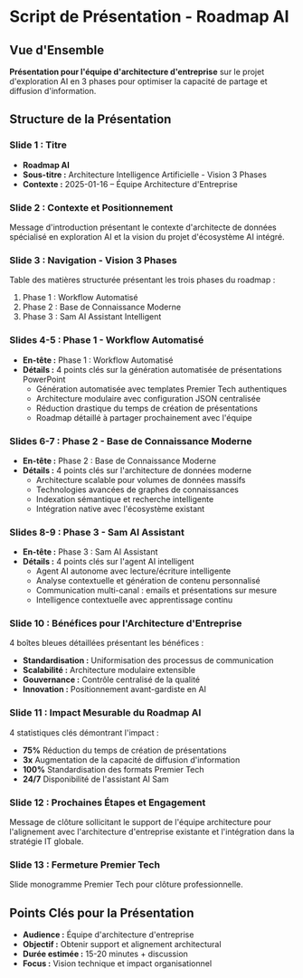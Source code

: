 # Script de Présentation - Roadmap AI

## Vue d'Ensemble
**Présentation pour l'équipe d'architecture d'entreprise** sur le projet d'exploration AI en 3 phases pour optimiser la capacité de partage et diffusion d'information.

## Structure de la Présentation

### Slide 1 : Titre
- **Roadmap AI**
- **Sous-titre :** Architecture Intelligence Artificielle - Vision 3 Phases
- **Contexte :** 2025-01-16 – Équipe Architecture d'Entreprise

### Slide 2 : Contexte et Positionnement
Message d'introduction présentant le contexte d'architecte de données spécialisé en exploration AI et la vision du projet d'écosystème AI intégré.

### Slide 3 : Navigation - Vision 3 Phases
Table des matières structurée présentant les trois phases du roadmap :
1. Phase 1 : Workflow Automatisé
2. Phase 2 : Base de Connaissance Moderne
3. Phase 3 : Sam AI Assistant Intelligent

### Slides 4-5 : Phase 1 - Workflow Automatisé
- **En-tête :** Phase 1 : Workflow Automatisé
- **Détails :** 4 points clés sur la génération automatisée de présentations PowerPoint
  - Génération automatisée avec templates Premier Tech authentiques
  - Architecture modulaire avec configuration JSON centralisée
  - Réduction drastique du temps de création de présentations
  - Roadmap détaillé à partager prochainement avec l'équipe

### Slides 6-7 : Phase 2 - Base de Connaissance Moderne
- **En-tête :** Phase 2 : Base de Connaissance Moderne
- **Détails :** 4 points clés sur l'architecture de données moderne
  - Architecture scalable pour volumes de données massifs
  - Technologies avancées de graphes de connaissances
  - Indexation sémantique et recherche intelligente
  - Intégration native avec l'écosystème existant

### Slides 8-9 : Phase 3 - Sam AI Assistant
- **En-tête :** Phase 3 : Sam AI Assistant
- **Détails :** 4 points clés sur l'agent AI intelligent
  - Agent AI autonome avec lecture/écriture intelligente
  - Analyse contextuelle et génération de contenu personnalisé
  - Communication multi-canal : emails et présentations sur mesure
  - Intelligence contextuelle avec apprentissage continu

### Slide 10 : Bénéfices pour l'Architecture d'Entreprise
4 boîtes bleues détaillées présentant les bénéfices :
- **Standardisation :** Uniformisation des processus de communication
- **Scalabilité :** Architecture modulaire extensible
- **Gouvernance :** Contrôle centralisé de la qualité
- **Innovation :** Positionnement avant-gardiste en AI

### Slide 11 : Impact Mesurable du Roadmap AI
4 statistiques clés démontrant l'impact :
- **75%** Réduction du temps de création de présentations
- **3x** Augmentation de la capacité de diffusion d'information
- **100%** Standardisation des formats Premier Tech
- **24/7** Disponibilité de l'assistant AI Sam

### Slide 12 : Prochaines Étapes et Engagement
Message de clôture sollicitant le support de l'équipe architecture pour l'alignement avec l'architecture d'entreprise existante et l'intégration dans la stratégie IT globale.

### Slide 13 : Fermeture Premier Tech
Slide monogramme Premier Tech pour clôture professionnelle.

## Points Clés pour la Présentation
- **Audience :** Équipe d'architecture d'entreprise
- **Objectif :** Obtenir support et alignement architectural
- **Durée estimée :** 15-20 minutes + discussion
- **Focus :** Vision technique et impact organisationnel
